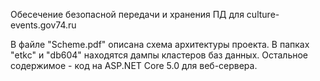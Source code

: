 Обесечение безопасной передачи и хранения ПД для culture-events.gov74.ru

В файле "Scheme.pdf" описана схема архитектуры проекта.
В папках "etkc" и "db604" находятся дампы кластеров баз данных.
Остальное содержимое - код на ASP.NET Core 5.0 для веб-сервера.
